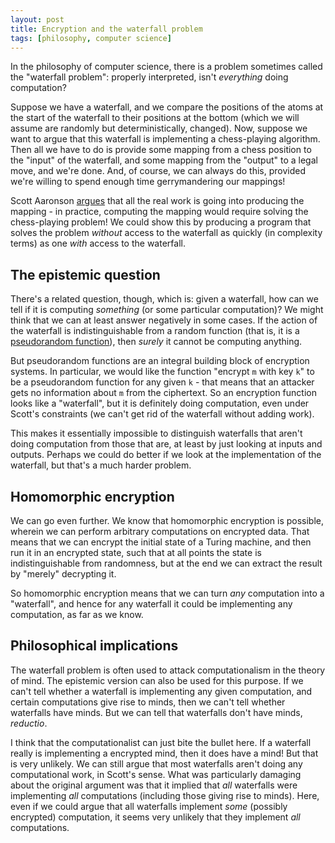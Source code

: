 ```yaml
---
layout: post
title: Encryption and the waterfall problem
tags: [philosophy, computer science]
---
```


In the philosophy of computer science, there is a problem sometimes
called the "waterfall problem": properly interpreted, isn't *everything*
doing computation?

Suppose we have a waterfall, and we compare the positions of the atoms at the
start of the waterfall to their positions at the bottom (which we will assume are
randomly but deterministically, changed). Now, suppose we want
to argue that this waterfall is implementing a chess-playing algorithm. Then
all we have to do is provide some mapping from a chess position to the "input" 
of the waterfall, and some mapping from the "output" to a legal move, and we're
done. And, of course, we can always do this, provided we're willing to spend enough
time gerrymandering our mappings!

Scott Aaronson [argues](http://www.scottaaronson.com/papers/philos.pdf#page=22) that all the real work is going into producing the mapping -
in practice, computing the mapping would require solving the chess-playing problem! We could
show this by producing a program that solves the problem *without* access to the 
waterfall as quickly (in complexity terms) as one *with* access to the waterfall.

## The epistemic question

There's a related question, though, which is: given a waterfall, how can we tell if it
is computing *something* (or some particular computation)? We might think that we can 
at least answer negatively in some cases. If the action of the waterfall is indistinguishable 
from a random function (that is, it is a [pseudorandom function](https://en.wikipedia.org/wiki/Pseudorandom_function_family)), then *surely* it 
cannot be computing anything.

<!-- more -->

But pseudorandom functions are an integral building block of encryption systems. In particular,
we would like the function "encrypt `m` with key `k`" to be a pseudorandom function for any
given `k` - that means that an attacker gets no information about `m` from the ciphertext.
So an encryption function looks like a "waterfall", but it is definitely doing computation,
even under Scott's constraints (we can't get rid of the waterfall without adding work).

This makes it essentially impossible to distinguish waterfalls that aren't doing computation
from those that are, at least by just looking at inputs and outputs. Perhaps we could 
do better if we look at the implementation of the waterfall, but that's a much harder problem.

## Homomorphic encryption

We can go even further. We know that homomorphic encryption is possible, wherein we
can perform arbitrary computations on encrypted data. That means that we can encrypt
the initial state of a Turing machine, and then run it in an encrypted state, such that
at all points the state is indistinguishable from randomness, but at the end we can
extract the result by "merely" decrypting it. 

So homomorphic encryption means that we can turn *any* computation into a "waterfall", and
hence for any waterfall it could be implementing any computation, as far as we know.

## Philosophical implications

The waterfall problem is often used to attack computationalism in the theory of mind. The 
epistemic version can also be used for this purpose. If we can't tell whether a waterfall
is implementing any given computation, and certain computations give rise to minds, then
we can't tell whether waterfalls have minds. But we can tell that waterfalls don't have minds, 
*reductio*.

I think that the computationalist can just bite the bullet here. If a waterfall really is
implementing a encrypted mind, then it does have a mind! But that is very unlikely. We can
still argue that most waterfalls aren't doing any computational work, in Scott's sense. What
was particularly damaging about the original argument was that it implied that *all* waterfalls
were implementing *all* computations (including those giving rise to minds). Here, even if 
we could argue that all waterfalls implement *some* (possibly encrypted) computation, it 
seems very unlikely that they implement *all* computations.
